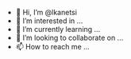 - 👋 Hi, I’m @lkanetsi
- 👀 I’m interested in ...
- 🌱 I’m currently learning ...
- 💞️ I’m looking to collaborate on ...
- 📫 How to reach me ...

<!---
lkanetsi/lkanetsi is a ✨ special ✨ repository because its `README.md` (this file) appears on your GitHub profile.
You can click the Preview link to take a look at your changes.
--->

